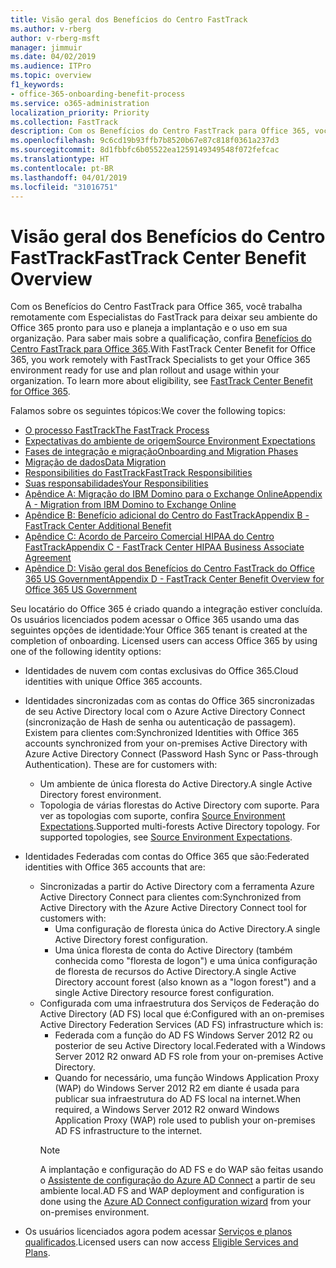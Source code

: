 ```yaml
---
title: Visão geral dos Benefícios do Centro FastTrack
ms.author: v-rberg
author: v-rberg-msft
manager: jimmuir
ms.date: 04/02/2019
ms.audience: ITPro
ms.topic: overview
f1_keywords:
- office-365-onboarding-benefit-process
ms.service: o365-administration
localization_priority: Priority
ms.collection: FastTrack
description: Com os Benefícios do Centro FastTrack para Office 365, você trabalha remotamente com Especialistas do FastTrack para deixar seu ambiente do Office 365 pronto para uso e planeja a implantação e o uso em sua organização. Para saber mais sobre a qualificação, confira Benefícios do Centro FastTrack para Office 365.
ms.openlocfilehash: 9c6cd19b93ffb7b8520b67e87c818f0361a237d3
ms.sourcegitcommit: 8d1fbbfc6b05522ea1259149349548f072fefcac
ms.translationtype: HT
ms.contentlocale: pt-BR
ms.lasthandoff: 04/01/2019
ms.locfileid: "31016751"
---
```

# <a name="fasttrack-center-benefit-overview"></a><span data-ttu-id="6da5d-104">Visão geral dos Benefícios do Centro FastTrack</span><span class="sxs-lookup"><span data-stu-id="6da5d-104">FastTrack Center Benefit Overview</span></span>

<span data-ttu-id="6da5d-p102">Com os Benefícios do Centro FastTrack para Office 365, você trabalha remotamente com Especialistas do FastTrack para deixar seu ambiente do Office 365 pronto para uso e planeja a implantação e o uso em sua organização. Para saber mais sobre a qualificação, confira [Benefícios do Centro FastTrack para Office 365](O365-fasttrack-benefit-for-office-365.md).</span><span class="sxs-lookup"><span data-stu-id="6da5d-p102">With FastTrack Center Benefit for Office 365, you work remotely with FastTrack Specialists to get your Office 365 environment ready for use and plan rollout and usage within your organization. To learn more about eligibility, see [FastTrack Center Benefit for Office 365](O365-fasttrack-benefit-for-office-365.md).</span></span>
  
<span data-ttu-id="6da5d-107">Falamos sobre os seguintes tópicos:</span><span class="sxs-lookup"><span data-stu-id="6da5d-107">We cover the following topics:</span></span>
- [<span data-ttu-id="6da5d-108">O processo FastTrack</span><span class="sxs-lookup"><span data-stu-id="6da5d-108">The FastTrack Process</span></span>](O365-fasttrack-process.md) 
- [<span data-ttu-id="6da5d-109">Expectativas do ambiente de origem</span><span class="sxs-lookup"><span data-stu-id="6da5d-109">Source Environment Expectations</span></span>](O365-source-environment-expectations.md)
- [<span data-ttu-id="6da5d-110">Fases de integração e migração</span><span class="sxs-lookup"><span data-stu-id="6da5d-110">Onboarding and Migration Phases</span></span>](O365-onboarding-and-migration.md)
- [<span data-ttu-id="6da5d-111">Migração de dados</span><span class="sxs-lookup"><span data-stu-id="6da5d-111">Data Migration</span></span>](O365-data-migration.md)
- [<span data-ttu-id="6da5d-112">Responsibilities do FastTrack</span><span class="sxs-lookup"><span data-stu-id="6da5d-112">FastTrack Responsibilities</span></span>](O365-fasttrack-responsibilities.md)
- [<span data-ttu-id="6da5d-113">Suas responsabilidades</span><span class="sxs-lookup"><span data-stu-id="6da5d-113">Your Responsibilities</span></span>](O365-your-responsibilities.md) 
- [<span data-ttu-id="6da5d-114">Apêndice A: Migração do IBM Domino para o Exchange Online</span><span class="sxs-lookup"><span data-stu-id="6da5d-114">Appendix A - Migration from IBM Domino to Exchange Online</span></span>](O365-from-ibm-domino-to-exchange-online.md)
- [<span data-ttu-id="6da5d-115">Apêndice B: Benefício adicional do Centro do FastTrack</span><span class="sxs-lookup"><span data-stu-id="6da5d-115">Appendix B - FastTrack Center Additional Benefit</span></span>](O365-fasttrack-additional-benefits.md)
- [<span data-ttu-id="6da5d-116">Apêndice C: Acordo de Parceiro Comercial HIPAA do Centro FastTrack</span><span class="sxs-lookup"><span data-stu-id="6da5d-116">Appendix C - FastTrack Center HIPAA Business Associate Agreement</span></span>](O365-hipaa-business-associate-agreement.md)
- [<span data-ttu-id="6da5d-117">Apêndice D: Visão geral dos Benefícios do Centro FastTrack do Office 365 US Government</span><span class="sxs-lookup"><span data-stu-id="6da5d-117">Appendix D - FastTrack Center Benefit Overview for Office 365 US Government</span></span>](US-Gov-appendix-overview.md)
    
<span data-ttu-id="6da5d-p103">Seu locatário do Office 365 é criado quando a integração estiver concluída. Os usuários licenciados podem acessar o Office 365 usando uma das seguintes opções de identidade:</span><span class="sxs-lookup"><span data-stu-id="6da5d-p103">Your Office 365 tenant is created at the completion of onboarding. Licensed users can access Office 365 by using one of the following identity options:</span></span>
- <span data-ttu-id="6da5d-120">Identidades de nuvem com contas exclusivas do Office 365.</span><span class="sxs-lookup"><span data-stu-id="6da5d-120">Cloud identities with unique Office 365 accounts.</span></span>
- <span data-ttu-id="6da5d-p104">Identidades sincronizadas com as contas do Office 365 sincronizadas de seu Active Directory local com o Azure Active Directory Connect (sincronização de Hash de senha ou autenticação de passagem). Existem para clientes com:</span><span class="sxs-lookup"><span data-stu-id="6da5d-p104">Synchronized Identities with Office 365 accounts synchronized from your on-premises Active Directory with Azure Active Directory Connect (Password Hash Sync or Pass-through Authentication). These are for customers with:</span></span>
  - <span data-ttu-id="6da5d-123">Um ambiente de única floresta do Active Directory.</span><span class="sxs-lookup"><span data-stu-id="6da5d-123">A single Active Directory forest environment.</span></span>
  - <span data-ttu-id="6da5d-p105">Topologia de várias florestas do Active Directory com suporte. Para ver as topologias com suporte, confira [Source Environment Expectations](O365-source-environment-expectations.md).</span><span class="sxs-lookup"><span data-stu-id="6da5d-p105">Supported multi-forests Active Directory topology. For supported topologies, see [Source Environment Expectations](O365-source-environment-expectations.md).</span></span>
- <span data-ttu-id="6da5d-126">Identidades Federadas com contas do Office 365 que são:</span><span class="sxs-lookup"><span data-stu-id="6da5d-126">Federated identities with Office 365 accounts that are:</span></span>
  - <span data-ttu-id="6da5d-127">Sincronizadas a partir do Active Directory com a ferramenta Azure Active Directory Connect para clientes com:</span><span class="sxs-lookup"><span data-stu-id="6da5d-127">Synchronized from Active Directory with the Azure Active Directory Connect tool for customers with:</span></span>
      - <span data-ttu-id="6da5d-128">Uma configuração de floresta única do Active Directory.</span><span class="sxs-lookup"><span data-stu-id="6da5d-128">A single Active Directory forest configuration.</span></span>
      - <span data-ttu-id="6da5d-129">Uma única floresta de conta do Active Directory (também conhecida como "floresta de logon") e uma única configuração de floresta de recursos do Active Directory.</span><span class="sxs-lookup"><span data-stu-id="6da5d-129">A single Active Directory account forest (also known as a "logon forest") and a single Active Directory resource forest configuration.</span></span>
  - <span data-ttu-id="6da5d-130">Configurada com uma infraestrutura dos Serviços de Federação do Active Directory (AD FS) local que é:</span><span class="sxs-lookup"><span data-stu-id="6da5d-130">Configured with an on-premises Active Directory Federation Services (AD FS) infrastructure which is:</span></span>
      - <span data-ttu-id="6da5d-131">Federada com a função do AD FS Windows Server 2012 R2 ou posterior de seu Active Directory local.</span><span class="sxs-lookup"><span data-stu-id="6da5d-131">Federated with a Windows Server 2012 R2 onward AD FS role from your on-premises Active Directory.</span></span>
      - <span data-ttu-id="6da5d-132">Quando for necessário, uma função Windows Application Proxy (WAP) do Windows Server 2012 R2 em diante é usada para publicar sua infraestrutura do AD FS local na internet.</span><span class="sxs-lookup"><span data-stu-id="6da5d-132">When required, a Windows Server 2012 R2 onward Windows Application Proxy (WAP) role used to publish your on-premises AD FS infrastructure to the internet.</span></span>
    > [!NOTE]
    > <span data-ttu-id="6da5d-133">A implantação e configuração do AD FS e do WAP são feitas usando o [Assistente de configuração do Azure AD Connect](https://go.microsoft.com/fwlink/?linkid=844794) a partir de seu ambiente local.</span><span class="sxs-lookup"><span data-stu-id="6da5d-133">AD FS and WAP deployment and configuration is done using the [Azure AD Connect configuration wizard](https://go.microsoft.com/fwlink/?linkid=844794) from your on-premises environment.</span></span> 
  
- <span data-ttu-id="6da5d-134">Os usuários licenciados agora podem acessar [Serviços e planos qualificados](M365-eligible-services-and-plans.md).</span><span class="sxs-lookup"><span data-stu-id="6da5d-134">Licensed users can now access [Eligible Services and Plans](M365-eligible-services-and-plans.md).</span></span>
    

 
